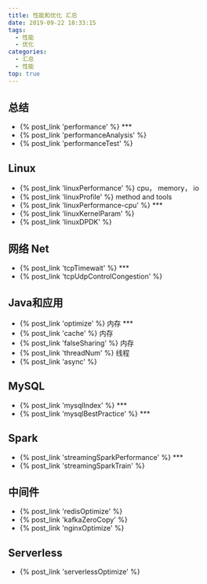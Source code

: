 ```yaml
---
title: 性能和优化 汇总
date: 2019-09-22 18:33:15
tags:
  - 性能
  - 优化
categories:
  - 汇总
  - 性能
top: true  
---
```


<p></p>
<!-- more -->

## 总结
+ {% post_link 'performance'  %}  ***
+ {% post_link 'performanceAnalysis' %}
+ {% post_link 'performanceTest' %}

## Linux
+ {% post_link 'linuxPerformance'  %}   cpu， memory， io
+ {% post_link 'linuxProfile'  %}   method and tools
+ {% post_link 'linuxPerformance-cpu'  %}  ***
+ {% post_link 'linuxKernelParam'  %}
+ {% post_link 'linuxDPDK' %}

## 网络 Net
+ {% post_link 'tcpTimewait'  %}  *** 
+ {% post_link 'tcpUdpControlCongestion'  %}

## Java和应用
+ {% post_link 'optimize'  %}  内存 *** 
+ {% post_link 'cache'  %}  内存
+ {% post_link 'falseSharing'  %}  内存
+ {% post_link 'threadNum'  %}  线程 
+ {% post_link 'async'  %}


## MySQL
+ {% post_link 'mysqlIndex'  %}  ***
+ {% post_link 'mysqlBestPractice' %}  ***

## Spark
+ {% post_link 'streamingSparkPerformance'  %}   ***
+ {% post_link 'streamingSparkTrain'  %} 

## 中间件
+ {% post_link 'redisOptimize' %}
+ {% post_link 'kafkaZeroCopy' %}
+ {% post_link 'nginxOptimize' %}

## Serverless
+ {% post_link 'serverlessOptimize' %}



